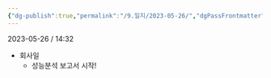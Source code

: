 ```yaml
---
{"dg-publish":true,"permalink":"/9.일지/2023-05-26/","dgPassFrontmatter":true}
---
```



2023-05-26 / 14:32 

- 회사일
	- 성능분석 보고서 시작!
